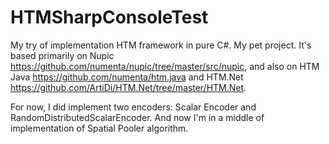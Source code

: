# HTMSharpConsoleTest
My try of implementation HTM framework in pure C#. My pet project.
It's based primarily on Nupic https://github.com/numenta/nupic/tree/master/src/nupic, and also on HTM Java https://github.com/numenta/htm.java and HTM.Net https://github.com/ArtiDi/HTM.Net/tree/master/HTM.Net.

For now, I did implement two encoders: Scalar Encoder and RandomDistributedScalarEncoder. And now I'm in a middle of implementation of Spatial Pooler algorithm.
